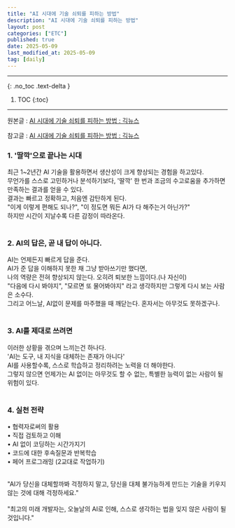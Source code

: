 ```yaml
---
title: "AI 시대에 기술 쇠퇴를 피하는 방법"
description: "AI 시대에 기술 쇠퇴를 피하는 방법"
layout: post
categories: ["ETC"]
published: true
date: 2025-05-09
last_modified_at: 2025-05-09
tag: [daily]
---
```

---
{: .no_toc .text-delta }

1. TOC
{:toc}
---

<!-- 글의 제목은 ##
    나머지 큰 제목은 ###
    이후 나머지는 3개이상 -->

원본글 : [AI 시대에 기술 쇠퇴를 피하는 방법 : 긱뉴스](https://news.hada.io/topic?id=20574)

참고글 : [AI 시대에 기술 쇠퇴를 피하는 방법 : 긱뉴스](https://news.hada.io/weekly/202518)

### 1. '딸깍'으로 끝나는 시대
최근 1~2년간 AI 기술을 활용하면서 생산성이 크게 향상되는 경험을 하고있다.<br>
무언가를 스스로 고민하거나 분석하기보다, '딸깍' 한 번과 조금의 수고로움을 추가하면 만족하는 결과를 얻을 수 있다.<br>
결과는 빠르고 정확하고, 처음엔 감탄하게 된다.<br>
"이게 이렇게 편해도 되나?", "이 정도면 뭐든 AI가 다 해주는거 아닌가?"<br>
하지만 시간이 지날수록 다른 감정이 따라온다.<br>
<br>

### 2. AI의 답은, 곧 내 답이 아니다.
AI는 언제든지 빠르게 답을 준다.<br>
AI가 준 답을 이해하지 못한 채 그냥 받아쓰기만 했다면,<br>
나의 역량은 전혀 향상되지 않는다. 오히려 퇴보한 느낌이다.(나 자신이)<br>
"다음에 다시 봐야지", "모르면 또 물어봐야지" 라고 생각하지만 그렇게 다시 보는 사람은 소수다.<br>
그리고 어느날, AI없이 문제를 마주했을 때 깨닫는다.
혼자서는 아무것도 못하겠구나.<br>
<br>

### 3. AI를 제대로 쓰려면
이러한 상황을 겪으며 느끼는건 하나다.<br>
'AI는 도구, 내 지식을 대체하는 존재가 아니다'<br>
AI를 사용할수록, 스스로 학습하고 정리하려는 노력을 더 해야한다.<br>
그렇지 않으면 언제가는 AI 없이는 아무것도 할 수 없는, 특별한 능력이 없는 사람이 될 위험이 있다.<br>
<br>

### 4. 실천 전략
• 협력자로써의 활용<br>
• 직접 검토하고 이해<br>
• AI 없이 코딩하는 시간가지기<br>
• 코드에 대한 후속질문과 반복학습<br>
• 페어 프로그래밍 (2교대로 작업하기)<br>
<br>

"AI가 당신을 대체할까봐 걱정하지 말고,
당신을 대체 불가능하게 만드는 기술을 키우지 않는 것에 대해 걱정하세요."<br>
<br>
"최고의 미래 개발자는, 오늘날의 AI로 인해,
스스로 생각하는 법을 잊지 않은 사람이 될 것입니다."<br>
<br>